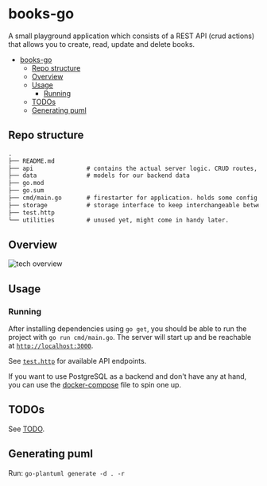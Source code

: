 # books-go

A small playground application which consists of a REST API (crud actions) that allows you to create, read, update and delete books.

- [books-go](#books-go)
  - [Repo structure](#repo-structure)
  - [Overview](#overview)
  - [Usage](#usage)
    - [Running](#running)
  - [TODOs](#todos)
  - [Generating puml](#generating-puml)

## Repo structure

```txt
.
├── README.md
├── api               # contains the actual server logic. CRUD routes, middleware registration, ...
├── data              # models for our backend data
├── go.mod
├── go.sum
├── cmd/main.go       # firestarter for application. holds some config and does nothing else than starting up.
├── storage           # storage interface to keep interchangeable between in-memory and other storages
├── test.http
└── utilities         # unused yet, might come in handy later.
```

## Overview

![tech overview](https://www.plantuml.com/plantuml/proxy?cache=no&src=https://raw.githubusercontent.com/torbendury/books-go/main/docs/graph.puml)

## Usage

### Running

After installing dependencies using `go get`, you should be able to run the project with `go run cmd/main.go`. The server will start up and be reachable at [`http://localhost:3000`](http://localhost:3000).

See [`test.http`](hack/test.http) for available API endpoints.

If you want to use PostgreSQL as a backend and don't have any at hand, you can use the [docker-compose](hack/docker-compose.yml) file to spin one up.

## TODOs

See [TODO](TODO).

## Generating puml

Run: `go-plantuml generate -d . -r`
